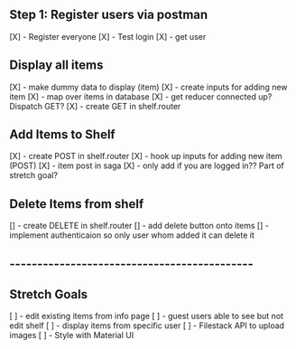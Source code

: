 ## Step 1: Register users via postman

[X] - Register everyone
[X] - Test login
[X] - get user

## Display all items
[X] - make dummy data to display (item)
[X] - create inputs for adding new item
[X] - map over items in database
[X] - get reducer connected up? Dispatch GET?
[X] - create GET in shelf.router

## Add Items to Shelf
[X] - create POST in shelf.router
[X] - hook up inputs for adding new item (POST)
[X] - item post in saga
[X] - only add if you are logged in?? Part of stretch goal?

## Delete Items from shelf
[] - create DELETE in shelf.router
[] - add delete button onto items
[] - implement authenticaion so only user whom added it can delete it

## --------------------------------------------
## Stretch Goals
[ ] - edit existing items from info page
[ ] - guest users able to see but not edit shelf
[ ] - display items from specific user
[ ] - Filestack API to upload images
[ ] - Style with Material UI